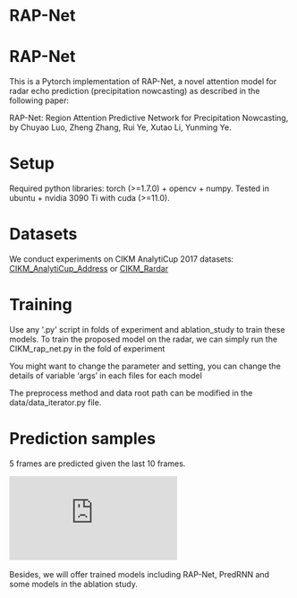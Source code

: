# RAP-Net

# RAP-Net

This is a Pytorch implementation of RAP-Net, a novel attention model for radar echo prediction (precipitation nowcasting) as described in the following paper:

RAP-Net: Region Attention Predictive Network for Precipitation Nowcasting, by Chuyao Luo, Zheng Zhang, Rui Ye, Xutao Li, Yunming Ye.

# Setup
Required python libraries: torch (>=1.7.0) + opencv + numpy.
Tested in ubuntu + nvidia 3090 Ti with cuda (>=11.0).

# Datasets
We conduct experiments on CIKM AnalytiCup 2017 datasets: [CIKM_AnalytiCup_Address](https://tianchi.aliyun.com/competition/entrance/231596/information) or [CIKM_Rardar](https://drive.google.com/drive/folders/1IqQyI8hTtsBbrZRRht3Es9eES_S4Qv2Y?usp=sharing) 

# Training
Use any '.py' script in folds of experiment and ablation_study to train these models. To train the proposed model on the radar, we can simply run the CIKM_rap_net.py in the fold of experiment

You might want to change the parameter and setting, you can change the details of variable ‘args’ in each files for each model

The preprocess method and data root path can be modified in the data/data_iterator.py file.

# Prediction samples
5 frames are predicted given the last 10 frames.

![Prediction vislazation](https://github.com/luochuyao/RAP-Net/blob/master/utils/res.pdf)

Besides, we will offer trained models including RAP-Net, PredRNN and some models in the ablation study.




